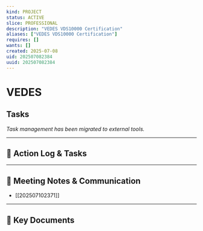 ```yaml
---
kind: PROJECT
status: ACTIVE
slice: PROFESSIONAL
description: "VEDES VDS10000 Certification"
aliases: ["VEDES VDS10000 Certification"]
requires: []
wants: []
created: 2025-07-08
uid: 202507082384
uuid: 202507082384
---
```


# VEDES

## Tasks

*Task management has been migrated to external tools.*

---

## 📝 Action Log & Tasks


---
## 💬 Meeting Notes & Communication
- [[202507102371]]

---
## 📎 Key Documents
